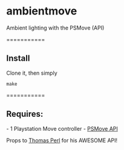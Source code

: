 ambientmove
===========

Ambient lighting with the PSMove (API)

===========
<h2>Install</h2>

Clone it, then simply

    make

===========
<h2>Requires:</h2>
- 1 Playstation Move controller
- <a href="https://github.com/thp/psmoveapi">PSMove API</a>

Props to <a href="http://thp.io/">Thomas Perl</a> for his AWESOME API!